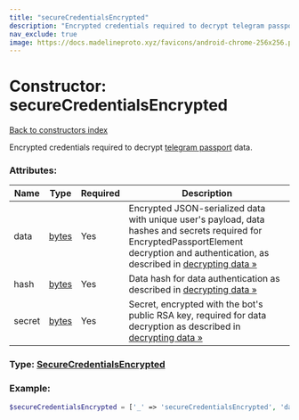 ```yaml
---
title: "secureCredentialsEncrypted"
description: "Encrypted credentials required to decrypt telegram passport data."
nav_exclude: true
image: https://docs.madelineproto.xyz/favicons/android-chrome-256x256.png
---
```

# Constructor: secureCredentialsEncrypted  
[Back to constructors index](/API_docs/constructors/index.html)



Encrypted credentials required to decrypt [telegram passport](https://core.telegram.org/passport) data.

### Attributes:

| Name     |    Type       | Required | Description |
|----------|---------------|----------|-------------|
|data|[bytes](/API_docs/types/bytes.html) | Yes|Encrypted JSON-serialized data with unique user's payload, data hashes and secrets required for EncryptedPassportElement decryption and authentication, as described in [decrypting data »](https://core.telegram.org/passport#decrypting-data)|
|hash|[bytes](/API_docs/types/bytes.html) | Yes|Data hash for data authentication as described in [decrypting data »](https://core.telegram.org/passport#decrypting-data)|
|secret|[bytes](/API_docs/types/bytes.html) | Yes|Secret, encrypted with the bot's public RSA key, required for data decryption as described in [decrypting data »](https://core.telegram.org/passport#decrypting-data)|



### Type: [SecureCredentialsEncrypted](/API_docs/types/SecureCredentialsEncrypted.html)


### Example:

```php
$secureCredentialsEncrypted = ['_' => 'secureCredentialsEncrypted', 'data' => 'bytes', 'hash' => 'bytes', 'secret' => 'bytes'];
```  
